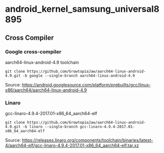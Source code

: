 # android_kernel_samsung_universal8895

## Cross Compiler 

### Google cross-compiler

aarch64-linux-android-4.9 toolchain

```
git clone https://github.com/GrowtopiaJaw/aarch64-linux-android-4.9.git -b google --single-branch aarch64-linux-android-4.9
```

Source: https://android.googlesource.com/platform/prebuilts/gcc/linux-x86/aarch64/aarch64-linux-android-4.9

### Linaro

gcc-linaro-4.9.4-2017.01-x86_64_aarch64-elf 

```
git clone https://github.com/GrowtopiaJaw/aarch64-linux-android-4.9.git -b linaro --single-branch gcc-linaro-4.9.4-2017.01-x86_64_aarch64-elf
```

Source: https://releases.linaro.org/components/toolchain/binaries/latest-4/aarch64-elf/gcc-linaro-4.9.4-2017.01-x86_64_aarch64-elf.tar.xz
